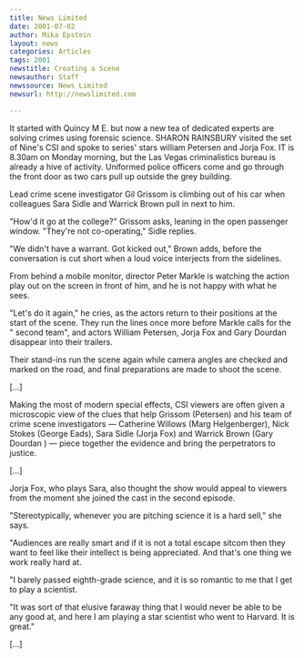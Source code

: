 ```yaml
---
title: News Limited
date: 2001-07-02
author: Mika Epstein
layout: news
categories: Articles
tags: 2001
newstitle: Creating a Scene  
newsauthor: Staff  
newssource: News Limited  
newsurl: http://newslimited.com

---
```

It started with Quincy M E. but now a new tea of dedicated experts are solving crimes using forensic science. SHARON RAINSBURY visited the set of Nine's CSI and spoke to series' stars william Petersen and Jorja Fox. IT is 8.30am on Monday morning, but the Las Vegas criminalistics bureau is already a hive of activity. Uniformed police officers come and go through the front door as two cars pull up outside the grey building. 

Lead crime scene investigator Gil Grissom is climbing out of his car when colleagues Sara Sidle and Warrick Brown pull in next to him. 

"How'd it go at the college?" Grissom asks, leaning in the open passenger window. "They're not co-operating," Sidle replies. 

"We didn't have a warrant. Got kicked out," Brown adds, before the conversation is cut short when a loud voice interjects from the sidelines. 

From behind a mobile monitor, director Peter Markle is watching the action play out on the screen in front of him, and he is not happy with what he sees. 

"Let's do it again," he cries, as the actors return to their positions at the start of the scene. They run the lines once more before Markle calls for the " second team", and actors William Petersen, Jorja Fox and Gary Dourdan disappear into their trailers. 

Their stand-ins run the scene again while camera angles are checked and marked on the road, and final preparations are made to shoot the scene. 

[...]

Making the most of modern special effects, CSI viewers are often given a microscopic view of the clues that help Grissom (Petersen) and his team of crime scene investigators &#8212; Catherine Willows (Marg Helgenberger), Nick Stokes (George Eads), Sara Sidle (Jorja Fox) and Warrick Brown (Gary Dourdan ) &#8212; piece together the evidence and bring the perpetrators to justice. 

[...]

Jorja Fox, who plays Sara, also thought the show would appeal to viewers from the moment she joined the cast in the second episode. 

"Stereotypically, whenever you are pitching science it is a hard sell," she says. 

"Audiences are really smart and if it is not a total escape sitcom then they want to feel like their intellect is being appreciated. And that's one thing we work really hard at. 

"I barely passed eighth-grade science, and it is so romantic to me that I get to play a scientist. 

"It was sort of that elusive faraway thing that I would never be able to be any good at, and here I am playing a star scientist who went to Harvard. It is great." 

[...] 

